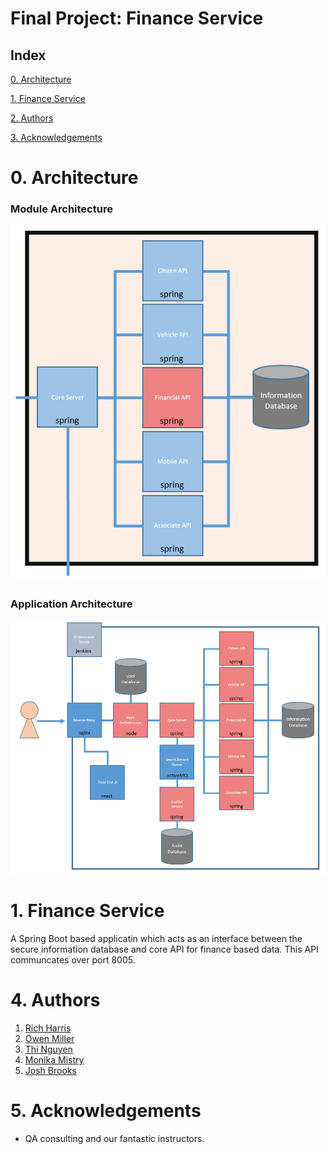 # Final Project: Finance Service

## Index
[0. Architecture](#arch)
   
[1. Finance Service](#service)

[2. Authors](#auth)

[3. Acknowledgements](#ack)

<a name="arch"></a>
# 0. Architecture

### Module Architecture

![Module Architecture](/Documentation/Architecture/Modules/FinancialAPI.PNG)

### Application Architecture

![Application Architecture](/Documentation/Architecture/Application.PNG)

<a name="service"></a>
# 1. Finance Service

A Spring Boot based applicatin which acts as an interface between the secure information database and core API for finance based data. This API communcates over port 8005.

<a name="auth"></a>
# 4. Authors

1. [Rich Harris](https://github.com/RJHarrisUK "Rich's GitHub")
2. [Owen Miller](https://github.com/biomiller "Owen's GitHub")
3. [Thi Nguyen](https://github.com/thi6 "Thi's GitHub")
4. [Monika Mistry](https://github.com/Monika-Mistry "Monika's GitHub")
5. [Josh Brooks](https://github.com/jjbrooks251 "Josh's Github")

<a name="ack"></a>
# 5. Acknowledgements

* QA consulting and our fantastic instructors.
